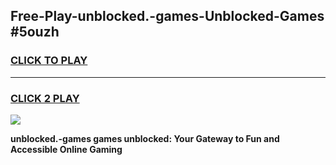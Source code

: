 
## Free-Play-unblocked.-games-Unblocked-Games #5ouzh
<h3>
<a href="https://news.freeplayer.one?title=unblocked.-games&ref=8M">CLICK TO PLAY</a></h3>
<hr>

<h3>
<a href="https://news.freeplayer.one?title=unblocked.-games&ref=8M">CLICK 2 PLAY</a>
  
</h3>

<a href="https://news.freeplayer.one?title=unblocked.-games&ref=8M"><img src="https://clearcache.store/games.png"></a>


**unblocked.-games games unblocked: Your Gateway to Fun and Accessible Online Gaming**
